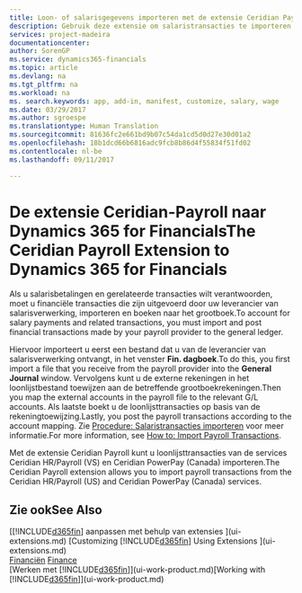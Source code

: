 ```yaml
---
title: Loon- of salarisgegevens importeren met de extensie Ceridian Payroll | Microsoft Docs
description: Gebruik deze extensie om salaristransacties te importeren vanuit de services Ceridian HR/Payroll (VS) en Ceridian PowerPay (Canada).
services: project-madeira
documentationcenter: 
author: SorenGP
ms.service: dynamics365-financials
ms.topic: article
ms.devlang: na
ms.tgt_pltfrm: na
ms.workload: na
ms. search.keywords: app, add-in, manifest, customize, salary, wage
ms.date: 03/29/2017
ms.author: sgroespe
ms.translationtype: Human Translation
ms.sourcegitcommit: 81636fc2e661bd9b07c54da1cd5d0d27e30d01a2
ms.openlocfilehash: 18b1dcd66b6816adc9fcb8b86d4f55834f51fd02
ms.contentlocale: nl-be
ms.lasthandoff: 09/11/2017

---
```

# <a name="the-ceridian-payroll-extension-to-dynamics-365-for-financials"></a><span data-ttu-id="48039-103">De extensie Ceridian-Payroll naar Dynamics 365 for Financials</span><span class="sxs-lookup"><span data-stu-id="48039-103">The Ceridian Payroll Extension to Dynamics 365 for Financials</span></span>
<span data-ttu-id="48039-104">Als u salarisbetalingen en gerelateerde transacties wilt verantwoorden, moet u financiële transacties die zijn uitgevoerd door uw leverancier van salarisverwerking, importeren en boeken naar het grootboek.</span><span class="sxs-lookup"><span data-stu-id="48039-104">To account for salary payments and related transactions, you must import and post financial transactions made by your payroll provider to the general ledger.</span></span>

<span data-ttu-id="48039-105">Hiervoor importeert u eerst een bestand dat u van de leverancier van salarisverwerking ontvangt, in het venster **Fin. dagboek**.</span><span class="sxs-lookup"><span data-stu-id="48039-105">To do this, you first import a file that you receive from the payroll provider into the **General Journal** window.</span></span> <span data-ttu-id="48039-106">Vervolgens kunt u de externe rekeningen in het loonlijstbestand toewijzen aan de betreffende grootboekrekeningen.</span><span class="sxs-lookup"><span data-stu-id="48039-106">Then you map the external accounts in the payroll file to the relevant G/L accounts.</span></span> <span data-ttu-id="48039-107">Als laatste boekt u de loonlijsttransacties op basis van de rekeningtoewijzing.</span><span class="sxs-lookup"><span data-stu-id="48039-107">Lastly, you post the payroll transactions according to the account mapping.</span></span> <span data-ttu-id="48039-108">Zie [Procedure: Salaristransacties importeren](finance-how-import-payroll-transactions.md) voor meer informatie.</span><span class="sxs-lookup"><span data-stu-id="48039-108">For more information, see [How to: Import Payroll Transactions](finance-how-import-payroll-transactions.md).</span></span>

<span data-ttu-id="48039-109">Met de extensie Ceridian Payroll kunt u loonlijsttransacties van de services Ceridian HR/Payroll (VS) en Ceridian PowerPay (Canada) importeren.</span><span class="sxs-lookup"><span data-stu-id="48039-109">The Ceridian Payroll extension allows you to import payroll transactions from the Ceridian HR/Payroll (US) and Ceridian PowerPay (Canada) services.</span></span>

## <a name="see-also"></a><span data-ttu-id="48039-110">Zie ook</span><span class="sxs-lookup"><span data-stu-id="48039-110">See Also</span></span>
<span data-ttu-id="48039-111">[[!INCLUDE[d365fin](includes/d365fin_md.md)] aanpassen met behulp van extensies ](ui-extensions.md)  </span><span class="sxs-lookup"><span data-stu-id="48039-111">[Customizing [!INCLUDE[d365fin](includes/d365fin_md.md)] Using Extensions ](ui-extensions.md)  </span></span>  
<span data-ttu-id="48039-112">[Financiën](finance.md)  </span><span class="sxs-lookup"><span data-stu-id="48039-112">[Finance](finance.md)  </span></span>  
<span data-ttu-id="48039-113">[Werken met [!INCLUDE[d365fin](includes/d365fin_md.md)]](ui-work-product.md)</span><span class="sxs-lookup"><span data-stu-id="48039-113">[Working with [!INCLUDE[d365fin](includes/d365fin_md.md)]](ui-work-product.md)</span></span>

